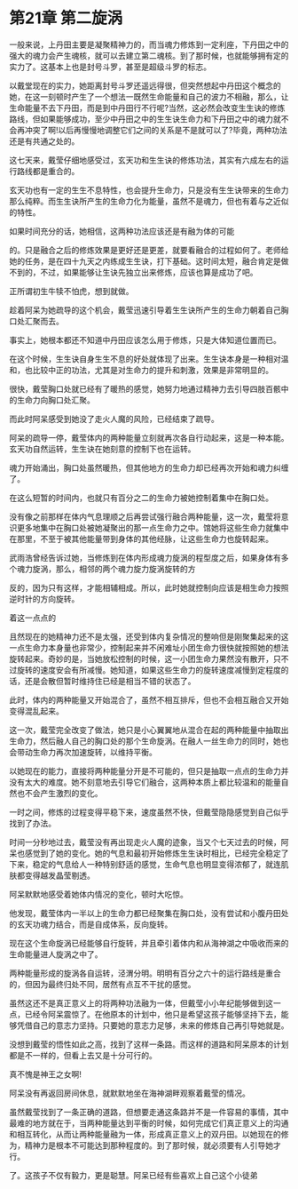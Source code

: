 # 第21章 第二旋涡

一般来说，上丹田主要是凝聚精神力的，而当魂力修炼到一定利座，下丹田之中的强大的魂力会产生魂核，就可以去建立第二魂核。到了那时候，也就能够拥有定的实力了。这基本上也是封号斗罗，甚至是超级斗罗的标志。

以戴堂现在的实力，她距离封号斗罗还遥远得很，但突然想起中丹田这个概念的她，在这一刻顿时产生了一个想法一既然生命能量和自己的波力不相融，那么，让生命能量不去下丹田，而是到中丹田行不行呢?当然，这必然会改变生生诀的修炼路线，但如果能够成功，至少中丹田之中的生生诀生命力和下丹田之中的魂力就不会再冲突了啊!以后再慢慢地调整它们之间的关系是不是就可以了?毕竟，两种功法还是有共通之处的。

这七天来，戴莹仔细地感受过，玄天功和生生诀的修炼功法，其实有六成左右的运行路线都是重合的。

玄天功也有一定的生生不息特性，也会提升生命力，只是没有生生诀带来的生命力那么纯粹。而生生诀所产生的生命力化为能量，虽然不是魂力，但也有着与之近似的特性。

如果时间充分的话，她相信，这两种功法应该还是有融为体的可能

的。只是融合之后的修炼效果是更好还是更差，就要看融合的过程如何了。老师给她的任务，是在四十九天之内练成生生诀，打下基础。这时间太短，融合肯定是做不到的，不过，如果能够让生诀先独立出来修炼，应该也算是成功了吧。

正所谓初生牛犊不怕虎，想到就做。

趁着阿呆为她疏导的这个机会，戴莹迅速引导着生生诀所产生的生命力朝着自己胸口处汇聚而去。

事实上，她根本都还不知道中丹田应该怎么用于修炼，只是大体知道位置而已。

在这个时候，生生诀自身生生不息的好处就体现了出来。生生诀本身是一种相对温和，也比较中正的功法，尤其是对生命力的提升和刺激，效果是非常明显的。

很快，戴莹胸口处就已经有了暖热的感觉，她努力地通过精神力去引导四肢百骸中的生命力向胸口处汇聚。

而此时阿呆感受到她没了走火人魔的风险，已经结束了疏导。

阿呆的疏导一停，戴莹体内的两种能量立刻就再次各自行动起来，这是一种本能。玄天功自然运转，生生诀在她刻意的控制下也在运转。

魂力开始涌出，胸口处虽然暖热，但其他地方的生命力却已经再次开始和魂力纠缠了。

在这么短暂的时间内，也就只有百分之二的生命力被她控制着集中在胸口处。

没有像之前那样在体内气息理顺之后再尝试强行融合两种能量，这一次，戴莹将意识更多地集中在胸口处被她凝聚出的那一点生命力之中。馆她将这些生命力就集中在那里，不至于被其他能量带到身体的其他经脉，让这些生命力也旋转起来。

武雨浩曾经告诉过她，当修炼到在体内形成魂力旋涡的程型度之后，如果身体有多个魂力旋涡，那么，相邻的两个魂力旋力旋涡旋转的方

反的，因为只有这样，才能相辅相成。所以，此时她就控制向应该是相生命力按照逆时针的方向旋转。

着这一点点的

且然现在的她精神力还不是太强，还受到体内复杂情况的整响但是刚聚集起来的这一点生命力本身量也非常少，控制起来并不闲难址小团生命力很快就按照她的想法旋转起来。奇妙的是，当她放松控制的时候，这一小团生命力果然没有散开，只不过旋转的速度安会有所减慢。她知道，如果这些生命力的旋转速度减慢到定程度的话，还是会散但暂时维持住已经是相当不错的状态了。

此时，体内的两种能量又开始混合了，虽然不相互排斥，但也不会相互融合又开始变得混乱起来。

这一次，戴莹完全改变了做法，她只是小心翼翼地从混合在起的两种能量中抽取出生命力，然后融人自己的胸口处的那个生命旋涡。在融人一丝生命力的同时，她也会带动生命力再次加速旋转，以维持平衡。

以她现在的能力，直接将两种能量分开是不可能的，但只是抽取一点点的生命力并没有太大的难度。她不刻意地去引导它们融合，这两种本质上都比较温和的能量自然也不会产生激烈的变化。

一时之间，修炼的过程变得平稳下来，速度虽然不快，但戴莹隐隐感觉到自己似乎找到了办法。

时间一分秒地过去，戴莹没有再出现走火人魔的迹象，当又个七天过去的时候，阿呆也感觉到了她的变化。她的气息和最初开始修炼生生诀时相比，已经完全稳定了下来，稳定的气息给人一种特别舒适的感觉，生命气息也明显变得浓郁了，就连肌肤都变得越发晶莹剔透。

阿呆默默地感受着她体内情况的变化，顿时大吃惊。

他发现，戴莹体内一半以上的生命力都已经聚集在胸口处，没有尝试和小腹丹田处的玄天功魂力结合，而是自成体系，反向旋转。

现在这个生命旋涡已经能够自行旋转，并且牵引着体内和从海神湖之中吸收而来的生命能量进人旋涡之中了。

两种能量形成的旋涡各自运转，泾渭分明。明明有百分之六十的运行路线是重合的，但因为最终归处不同，居然有点互不干扰的感觉。

虽然这还不是真正意义上的将两种功法融为一体，但戴莹小小年纪能够做到这一点，已经令阿呆震惊了。在他原本的计划中，他只是希望这孩子能够坚持下去，能够凭借自己的意志力坚持。只要她的意志力足够，未来的修炼自己再引导她就是。

没想到戴莹的悟性如此之高，找到了这样一条路。而这样的道路和阿呆原本的计划都是不一样的，但看上去又是十分可行的。

真不愧是神王之女啊!

阿呆没有再返回房间休息，就默默地坐在海神湖畔观察着戴莹的情况。

虽然戴莹找到了一条正确的道路，但想要走通这条路并不是一件容易的事情，其中最难的地方就在于，当两种能量达到平衡的时候，如何完成它们真正意义上的沟通和相互转化，从而让两种能量融为一体，形成真正意义上的双丹田。以她现在的修为，精神力是根本不可能达到那种程度的。到了那时候，就必须要有人引导她才行。

了。这孩子不仅有毅力，更是聪慧。阿呆已经有些喜欢上自己这个小徒弟
